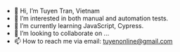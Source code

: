 - 👋 Hi, I’m Tuyen Tran, Vietnam
- 👀 I’m interested in both manual and automation tests.
- 🌱 I’m currently learning JavaScript, Cypress.
- 💞️ I’m looking to collaborate on ...
- 📫 How to reach me via email: tuyenonline@gmail.com

<!---
tuyentran81/tuyentran81 is a ✨ special ✨ repository because its `README.md` (this file) appears on your GitHub profile.
You can click the Preview link to take a look at your changes.
--->
